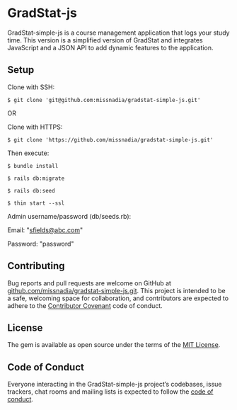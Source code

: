 # GradStat-js

GradStat-simple-js is a course management application that logs your study time. This version is a simplified version of GradStat and integrates JavaScript and a JSON API to add dynamic features to the application.

## Setup

Clone with SSH:

`$ git clone 'git@github.com:missnadia/gradstat-simple-js.git'`

OR

Clone with HTTPS:

`$ git clone 'https://github.com/missnadia/gradstat-simple-js.git'`

Then execute:

`$ bundle install`

`$ rails db:migrate`

`$ rails db:seed`

`$ thin start --ssl`

Admin username/password (db/seeds.rb):

Email: "sfields@abc.com"

Password: "password"

## Contributing

Bug reports and pull requests are welcome on GitHub at [github.com/missnadia/gradstat-simple-js.git](https://github.com/missnadia/gradstat-simple-js.git). This project is intended to be a safe, welcoming space for collaboration, and contributors are expected to adhere to the [Contributor Covenant](http://contributor-covenant.org) code of conduct.

## License

The gem is available as open source under the terms of the [MIT License](https://opensource.org/licenses/MIT).

## Code of Conduct

Everyone interacting in the GradStat-simple-js project’s codebases, issue trackers, chat rooms and mailing lists is expected to follow the [code of conduct](https://github.com/missnadia/gradstat-simple-js/blob/master/CODE_OF_CONDUCT.md).
